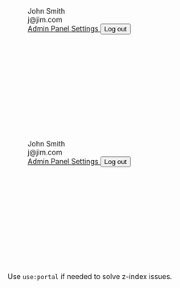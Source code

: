 <script>
  import { Story } from 'kitbook';
  import Menu from '$lib/shell/Menu.svelte';
  import { portal } from '$lib/actions/portal';

</script>

<Story>
  <div class="relative bg-white p-3 w-full" style="height: 250px;">
    <Menu>
      <div class="px-4 py-2 text-xs font-semibold text-gray-600">John Smith</div>
      <div class="px-4 py-2 -mt-3 text-xs text-gray-600 border-b">j@jim.com</div>
      <a href="/admin">
        Admin Panel
        <span class="i-fa-solid-key" />
      </a>
      <a href="/account"> Settings </a>
      <button> Log out </button>
    </Menu>
  </div>
</Story>

<Story name="portaled to body">
  <div class="relative bg-white p-3 w-full" style="height: 250px;">
    <!-- <Menu class="ltr:right-2 rtl:left-2 top-11" /> -->
    <Menu {portal}>
      <div class="px-4 py-2 text-xs font-semibold text-gray-600">John Smith</div>
      <div class="px-4 py-2 -mt-3 text-xs text-gray-600 border-b">j@jim.com</div>
      <a href="/admin">
        Admin Panel
        <span class="i-fa-solid-key" />
      </a>
      <a href="/account"> Settings </a>
      <button> Log out </button>
    </Menu>
  </div>
</Story>

Use `use:portal` if needed to solve z-index issues.
